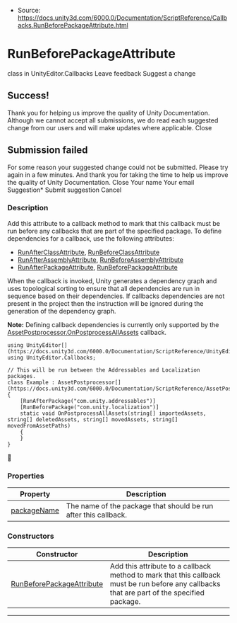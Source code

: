 * Source: https://docs.unity3d.com/6000.0/Documentation/ScriptReference/Callbacks.RunBeforePackageAttribute.html

# RunBeforePackageAttribute
class in UnityEditor.Callbacks
Leave feedback
Suggest a change
## Success!
Thank you for helping us improve the quality of Unity Documentation. Although we cannot accept all submissions, we do read each suggested change from our users and will make updates where applicable.
Close
## Submission failed
For some reason your suggested change could not be submitted. Please <a>try again</a> in a few minutes. And thank you for taking the time to help us improve the quality of Unity Documentation.
Close
Your name Your email Suggestion* Submit suggestion
Cancel
### Description
Add this attribute to a callback method to mark that this callback must be run before any callbacks that are part of the specified package.
To define dependencies for a callback, use the following attributes: 
  * [RunAfterClassAttribute](https://docs.unity3d.com/6000.0/Documentation/ScriptReference/Callbacks.RunAfterClassAttribute.html), [RunBeforeClassAttribute](https://docs.unity3d.com/6000.0/Documentation/ScriptReference/Callbacks.RunBeforeClassAttribute.html)
  * [RunAfterAssemblyAttribute](https://docs.unity3d.com/6000.0/Documentation/ScriptReference/Callbacks.RunAfterAssemblyAttribute.html), [RunBeforeAssemblyAttribute](https://docs.unity3d.com/6000.0/Documentation/ScriptReference/Callbacks.RunBeforeAssemblyAttribute.html)
  * [RunAfterPackageAttribute](https://docs.unity3d.com/6000.0/Documentation/ScriptReference/Callbacks.RunAfterPackageAttribute.html), [RunBeforePackageAttribute](https://docs.unity3d.com/6000.0/Documentation/ScriptReference/Callbacks.RunBeforePackageAttribute.html)


When the callback is invoked, Unity generates a dependency graph and uses topological sorting to ensure that all dependencies are run in sequence based on their dependencies. If callbacks dependencies are not present in the project then the instruction will be ignored during the generation of the dependency graph.  
  
**Note:** Defining callback dependencies is currently only supported by the [AssetPostprocessor.OnPostprocessAllAssets](https://docs.unity3d.com/6000.0/Documentation/ScriptReference/AssetPostprocessor.OnPostprocessAllAssets.html) callback.
```
using UnityEditor[](https://docs.unity3d.com/6000.0/Documentation/ScriptReference/UnityEditor.html);
using UnityEditor.Callbacks;  
  
// This will be run between the Addressables and Localization packages.
class Example : AssetPostprocessor[](https://docs.unity3d.com/6000.0/Documentation/ScriptReference/AssetPostprocessor.html)
{
    [RunAfterPackage("com.unity.addressables")]
    [RunBeforePackage("com.unity.localization")]
    static void OnPostprocessAllAssets(string[] importedAssets, string[] deletedAssets, string[] movedAssets, string[] movedFromAssetPaths)
    {
    }
}

```

### Properties
Property | Description  
---|---  
[packageName](https://docs.unity3d.com/6000.0/Documentation/ScriptReference/Callbacks.RunBeforePackageAttribute-packageName.html) | The name of the package that should be run after this callback.  
### Constructors
Constructor | Description  
---|---  
[RunBeforePackageAttribute](https://docs.unity3d.com/6000.0/Documentation/ScriptReference/Callbacks.RunBeforePackageAttribute-ctor.html) | Add this attribute to a callback method to mark that this callback must be run before any callbacks that are part of the specified package.  
* * *

